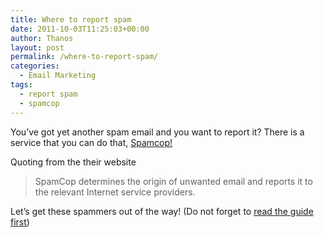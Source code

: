 ```yaml
---
title: Where to report spam
date: 2011-10-03T11:25:03+00:00
author: Thanos
layout: post
permalink: /where-to-report-spam/
categories:
  - Email Marketing
tags:
  - report spam
  - spamcop
---
```

You&#8217;ve got yet another spam email and you want to report it? There is a service that you can do that, <a title="Spamcop Website" href="http://www.spamcop.net" target="_blank">Spamcop!</a>

Quoting from the their website

> SpamCop determines the origin of unwanted email and reports it to the relevant Internet service providers.

Let&#8217;s get these spammers out of the way! (Do not forget to <a title="Spamcop Guide" href="http://www.spamcop.net/fom-serve/cache/125.html" target="_blank">read the guide first</a>)